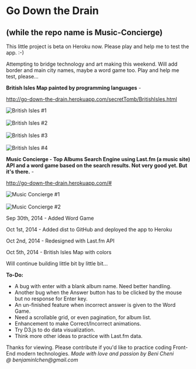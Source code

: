 Go Down the Drain
==============
<h2>(while the repo name is Music-Concierge)</h2>
This little project is beta on Heroku now. Please play and help me to test the app. :-)

Attempting to bridge technology and art making this weekend. Will add border and main city names, maybe a word game too. Play and help me test, please...

<strong>British Isles Map painted by programming languages</strong> -

http://go-down-the-drain.herokuapp.com/secretTomb/BritishIsles.html

<img src="http://go-down-the-drain.herokuapp.com/images/British_Isles_1.png" alt="British Isles #1" ><br><br>
<img src="http://go-down-the-drain.herokuapp.com/images/British_Isles_2.png" alt="British Isles #2" ><br><br>
<img src="http://go-down-the-drain.herokuapp.com/images/British_Isles_3.png" alt="British Isles #3" ><br><br>
<img src="http://go-down-the-drain.herokuapp.com/images/British_Isles_4.png" alt="British Isles #4" >

<strong>Music Concierge - Top Albums Search Engine using Last.fm (a music site) API and a word game based on the search results. Not very good yet. But it's there.</strong> -

http://go-down-the-drain.herokuapp.com/#

<img src="http://go-down-the-drain.herokuapp.com/images/Music_Concierge_1.png" alt="Music Concierge #1" ><br><br>
<img src="http://go-down-the-drain.herokuapp.com/images/Music_Concierge_2.png" alt="Music Concierge #2" >

Sep 30th, 2014 - Added Word Game

Oct 1st, 2014 - Added dist to GitHub and deployed the app to Heroku

Oct 2nd, 2014 - Redesigned with Last.fm API

Oct 5th, 2014 - British Isles Map with colors

Will continue building little bit by little bit...

<strong>To-Do:</strong>
<ul>
    <li>A bug with enter with a blank album name.  Need better handling.</li>
    <li>Another bug when the Answer button has to be clicked by the mouse but no response for Enter key.</li> 
    <li>An un-finished feature when incorrect answer is given to the Word Game.</li>
    <li>Need a scrollable grid, or even pagination, for album list.</li>
    <li>Enhancement to make Correct/Incorrect animations.</li>
    <li>Try D3.js to do data visualization.</li>
    <li>Think more other ideas to practice with Last.fm data.</li>
</ul>
Thanks for viewing. Please contribute if you'd like to practice coding Front-End modern technologies.

<em>
    Made with love and passion by Beni Cheni
    <br>@ benjaminlchen@gmail.com
</em>